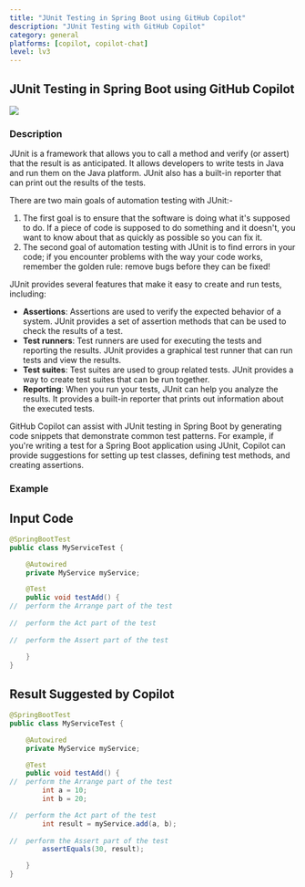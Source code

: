 ```yaml
---
title: "JUnit Testing in Spring Boot using GitHub Copilot"
description: "JUnit Testing with GitHub Copilot"
category: general
platforms: [copilot, copilot-chat]
level: lv3
---
```

 
## JUnit Testing in Spring Boot using GitHub Copilot
[<img src="https://img.shields.io/badge/Lv3-Mature_Best_Practice-brightgreen">](https://github.com/orgs/AI-Native-Development/projects/1/)
 
### Description
JUnit is a framework that allows you to call a method and verify (or assert) that the result is as anticipated. It allows developers to write tests in Java and run them on the Java platform. JUnit also has a built-in reporter that can print out the results of the tests.

There are two main goals of automation testing with JUnit:-
1. The first goal is to ensure that the software is doing what it's supposed to do. If a piece of code is supposed to do something and it doesn't, you want to know about that as quickly as possible so you can fix it.
2. The second goal of automation testing with JUnit is to find errors in your code; if you encounter problems with the way your code works, remember the golden rule: remove bugs before they can be fixed!

JUnit provides several features that make it easy to create and run tests, including:

- **Assertions**: Assertions are used to verify the expected behavior of a system. JUnit provides a set of assertion methods that can be used to check the results of a test.
- **Test runners**: Test runners are used for executing the tests and reporting the results. JUnit provides a graphical test runner that can run tests and view the results.
- **Test suites**: Test suites are used to group related tests. JUnit provides a way to create test suites that can be run together.‍
- **Reporting**: When you run your tests, JUnit can help you analyze the results. It provides a built-in reporter that prints out information about the executed tests.

GitHub Copilot can assist with JUnit testing in Spring Boot by generating code snippets that demonstrate common test patterns. For example, if you're writing a test for a Spring Boot application using JUnit, Copilot can provide suggestions for setting up test classes, defining test methods, and creating assertions.

### Example

## Input Code
```java
@SpringBootTest
public class MyServiceTest {

    @Autowired
    private MyService myService;

    @Test
    public void testAdd() {
//  perform the Arrange part of the test
      
//  perform the Act part of the test
       
//  perform the Assert part of the test
      
    }
}
```

## Result Suggested by Copilot
```java
@SpringBootTest
public class MyServiceTest {

    @Autowired
    private MyService myService;

    @Test
    public void testAdd() {
//  perform the Arrange part of the test
        int a = 10;
        int b = 20;

//  perform the Act part of the test
        int result = myService.add(a, b);
        
//  perform the Assert part of the test
        assertEquals(30, result);

    }
}
```